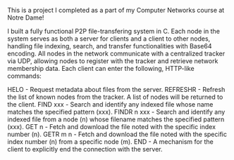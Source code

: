 This is a project I completed as a part of my Computer Networks course at Notre Dame!

I built a fully functional P2P file-transfering system in C. Each node in the system serves as both a server for clients and a client to other nodes, handling file indexing, search, and transfer functionalities with Base64 encoding. All nodes in the network communicate with a centralized tracker via UDP, allowing nodes to register with the tracker and retrieve network membership data. Each client can enter the following, HTTP-like commands:

HELO - Request metadata about files from the server. 
REFRESHR - Refresh the list of known nodes from the tracker. A list of nodes will be returned to the client. 
FIND xxx - Search and identify any indexed file whose name matches the specified pattern (xxx). 
FINDR n xxx - Search and identify any indexed file from a node (n) whose filename matches the specified pattern (xxx). 
GET n - Fetch and download the file noted with the specific index number (n).
GETR m n - Fetch and download the file noted with the specific index number (n) from a specific node (m).
END - A mechanism for the client to explicitly end the connection with the server.

